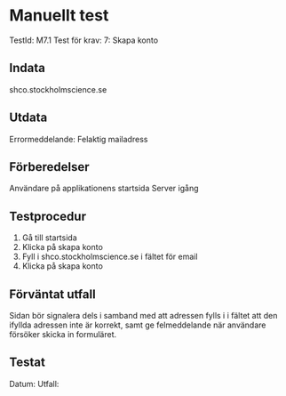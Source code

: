# Manuellt test 
TestId: M7.1
Test för krav: 7: Skapa konto

## Indata
shco.stockholmscience.se

## Utdata
Errormeddelande: Felaktig mailadress

## Förberedelser
Användare på applikationens startsida
Server igång
## Testprocedur
1. Gå till startsida
2. Klicka på skapa konto
3. Fyll i shco.stockholmscience.se i fältet för email
4. Klicka på skapa konto

## Förväntat utfall
Sidan bör signalera dels i samband med att adressen fylls i i fältet att den ifyllda adressen inte är korrekt, samt ge felmeddelande när användare försöker skicka in formuläret. 
## Testat
Datum: 
Utfall: 